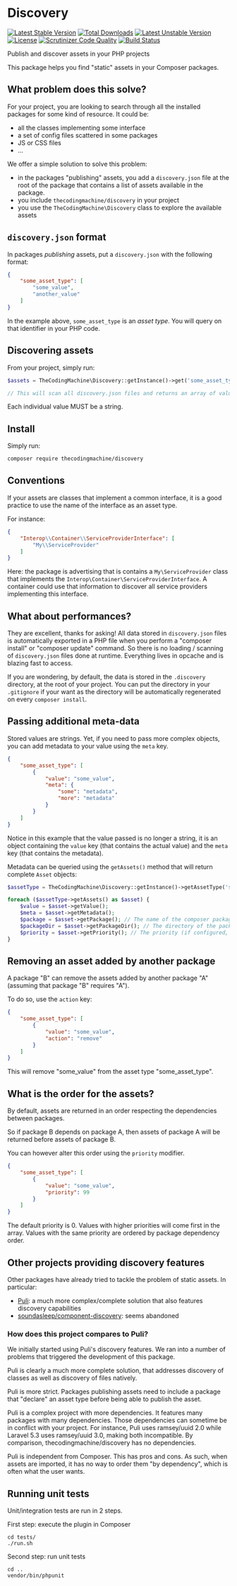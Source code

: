 Discovery
=========

[![Latest Stable Version](https://poser.pugx.org/thecodingmachine/discovery/v/stable)](https://packagist.org/packages/thecodingmachine/discovery)
[![Total Downloads](https://poser.pugx.org/thecodingmachine/discovery/downloads)](https://packagist.org/packages/thecodingmachine/discovery)
[![Latest Unstable Version](https://poser.pugx.org/thecodingmachine/discovery/v/unstable)](https://packagist.org/packages/thecodingmachine/discovery)
[![License](https://poser.pugx.org/thecodingmachine/discovery/license)](https://packagist.org/packages/thecodingmachine/discovery)
[![Scrutinizer Code Quality](https://scrutinizer-ci.com/g/thecodingmachine/discovery/badges/quality-score.png?b=1.0)](https://scrutinizer-ci.com/g/thecodingmachine/discovery/?branch=1.0)
[![Build Status](https://travis-ci.org/thecodingmachine/discovery.svg?branch=1.0)](https://travis-ci.org/thecodingmachine/discovery)


Publish and discover assets in your PHP projects

This package helps you find "static" assets in your Composer packages.

What problem does this solve?
-----------------------------

For your project, you are looking to search through all the installed packages for some kind of resource. It could be:

- all the classes implementing some interface
- a set of config files scattered in some packages
- JS or CSS files
- ...

We offer a simple solution to solve this problem:

- in the packages "publishing" assets, you add a `discovery.json` file at the root of the package that contains a list of assets available in the package.
- you include `thecodingmachine/discovery` in your project
- you use the `TheCodingMachine\Discovery` class to explore the available assets

`discovery.json` format
-----------------------

In packages *publishing* assets, put a `discovery.json` with the following format:

```json
{
    "some_asset_type": [
        "some_value",
        "another_value"
    ]
}
```

In the example above, `some_asset_type` is an *asset type*. You will query on that identifier in your PHP code.

Discovering assets
------------------

From your project, simply run:

```php
$assets = TheCodingMachine\Discovery::getInstance()->get('some_asset_type');

// This will scan all discovery.json files and returns an array of values.
```

Each individual value MUST be a string.

Install
-------

Simply run:

```sh
composer require thecodingmachine/discovery
```

Conventions
-----------

If your assets are classes that implement a common interface, it is a good practice to use the name of the interface as an asset type.

For instance:

```json
{
    "Interop\\Container\\ServiceProviderInterface": [
        "My\\ServiceProvider"
    ]
}
```

Here: the package is advertising that is contains a `My\ServiceProvider` class that implements the `Interop\Container\ServiceProviderInterface`. A container could use that information to discover all service providers implementing this interface.

What about performances?
------------------------

They are excellent, thanks for asking! All data stored in `discovery.json` files is automatically exported in a PHP file when you perform a "composer install" or "composer update" command. So there is no loading / scanning of `discovery.json` files done at runtime. Everything lives in opcache and is blazing fast to access.

If you are wondering, by default, the data is stored in the `.discovery` directory, at the root of your project. You can put the directory in your `.gitignore` if your want as the directory will be automatically regenerated on every `composer install`.


Passing additional meta-data
----------------------------

Stored values are strings. Yet, if you need to pass more complex objects, you can add metadata to your value using the `meta` key.

```json
{
    "some_asset_type": [
        {
            "value": "some_value",
            "meta": {
                "some": "metadata",
                "more": "metadata"
            }
        }
    ]
}
```

Notice in this example that the value passed is no longer a string, it is an object containing the `value` key (that contains the actual value) and the `meta` key (that contains the metadata).

Metadata can be queried using the `getAssets()` method that will return complete `Asset` objects:

```php
$assetType = TheCodingMachine\Discovery::getInstance()->getAssetType('some_asset_type');

foreach ($assetType->getAssets() as $asset) {
    $value = $asset->getValue();
    $meta = $asset->getMetadata();
    $package = $asset->getPackage(); // The name of the composer package this asset comes from
    $packageDir = $asset->getPackageDir(); // The directory of the package
    $priority = $asset->getPriority(); // The priority (if configured, see below)
}
```

Removing an asset added by another package
------------------------------------------

A package "B" can remove the assets added by another package "A" (assuming that package "B" requires "A").

To do so, use the `action` key:

```json
{
    "some_asset_type": [
        {
            "value": "some_value",
            "action": "remove"
        }
    ]
}
```

This will remove "some_value" from the asset type "some_asset_type".

What is the order for the assets?
---------------------------------

By default, assets are returned in an order respecting the dependencies between packages.

So if package B depends on package A, then assets of package A will be returned before assets of package B.

You can however alter this order using the `priority` modifier.

```json
{
    "some_asset_type": [
        {
            "value": "some_value",
            "priority": 99
        }
    ]
}
```

The default priority is 0.
Values with higher priorities will come first in the array.
Values with the same priority are ordered by package dependency order.

Other projects providing discovery features
-------------------------------------------

Other packages have already tried to tackle the problem of static assets. In particular:

- [Puli](http://docs.puli.io/en/latest/discovery/introduction.html): a much more complex/complete solution that also features discovery capabilities
- [soundasleep/component-discovery](https://github.com/soundasleep/component-discovery): seems abandoned

### How does this project compares to Puli?

We initially started using Puli's discovery features. We ran into a number of problems that triggered the development of this package.

Puli is clearly a much more complete solution, that addresses discovery of classes as well as discovery of files natively.

Puli is more strict. Packages publishing assets need to include a package that "declare" an asset type before being able to publish the asset.

Puli is a complex project with more dependencies. It features many packages with many dependencies. Those dependencies can sometime be in conflict with your project. For instance, Puli uses ramsey/uuid 2.0 while Laravel 5.3 uses ramsey/uuid 3.0, making both incompatible. By comparison, thecodingmachine/discovery has no dependencies.

Puli is independent from Composer. This has pros and cons. As such, when assets are imported, it has no way to order them "by dependency", which is often what the user wants.

Running unit tests
------------------

Unit/integration tests are run in 2 steps.

First step: execute the plugin in Composer

```
cd tests/
./run.sh
```

Second step: run unit tests

```
cd ..
vendor/bin/phpunit
```
